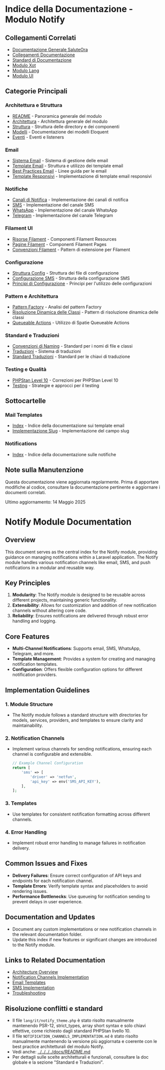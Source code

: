 # Indice della Documentazione - Modulo Notify

## Collegamenti Correlati
- [Documentazione Generale SaluteOra](../../../../docs/README.md)
- [Collegamenti Documentazione](../../../../docs/collegamenti-documentazione.md)
- [Standard di Documentazione](../../../../docs/DOCUMENTATION_STANDARDS.md)
- [Modulo Xot](../../Xot/docs/README.md)
- [Modulo Lang](../../Lang/docs/README.md)
- [Modulo UI](../../UI/docs/README.md)

## Categorie Principali

### Architettura e Struttura
- [README](./README.md) - Panoramica generale del modulo
- [Architettura](./ARCHITECTURE.md) - Architettura generale del modulo
- [Struttura](./structure.md) - Struttura delle directory e dei componenti
- [Modelli](./models.md) - Documentazione dei modelli Eloquent
- [Eventi](./events.md) - Eventi e listeners

### Email
- [Sistema Email](./database-mail-system.md) - Sistema di gestione delle email
- [Template Email](./EMAIL_TEMPLATES.md) - Struttura e utilizzo dei template email
- [Best Practices Email](./EMAIL_BEST_PRACTICES.md) - Linee guida per le email
- [Template Responsivi](./RESPONSIVE_EMAIL_TEMPLATES.md) - Implementazione di template email responsivi

### Notifiche
- [Canali di Notifica](./NOTIFICATION_CHANNELS_IMPLEMENTATION.md) - Implementazione dei canali di notifica
- [SMS](./SMS_IMPLEMENTATION.md) - Implementazione del canale SMS
- [WhatsApp](./WHATSAPP_CHANNEL.md) - Implementazione del canale WhatsApp
- [Telegram](./TELEGRAM_CHANNEL.md) - Implementazione del canale Telegram

### Filament UI
- [Risorse Filament](./filament-resources.md) - Componenti Filament Resources
- [Pagine Filament](./filament-pages.md) - Componenti Filament Pages
- [Convenzioni Filament](./FILAMENT_EXTENSION_PATTERN.md) - Pattern di estensione per Filament

### Configurazione
- [Struttura Config](./CONFIG_STRUCTURE.md) - Struttura dei file di configurazione
- [Configurazione SMS](./SMS_CONFIG_STRUCTURE.md) - Struttura della configurazione SMS
- [Principi di Configurazione](./CONFIGURATIONS_USAGE_PRINCIPLES.md) - Principi per l'utilizzo delle configurazioni

### Pattern e Architettura
- [Pattern Factory](./FACTORY_PATTERN_ANALYSIS.md) - Analisi del pattern Factory
- [Risoluzione Dinamica delle Classi](./DYNAMIC_CLASS_RESOLUTION.md) - Pattern di risoluzione dinamica delle classi
- [Queueable Actions](./queueable-action.md) - Utilizzo di Spatie Queueable Actions

### Standard e Traduzioni
- [Convenzioni di Naming](./NAMING_CONVENTIONS.md) - Standard per i nomi di file e classi
- [Traduzioni](./translations.md) - Sistema di traduzioni
- [Standard Traduzioni](./TRANSLATION_STANDARDS.md) - Standard per le chiavi di traduzione

### Testing e Qualità
- [PHPStan Level 10](./PHPSTAN_LEVEL10_FIXES.md) - Correzioni per PHPStan Level 10
- [Testing](./TESTING.md) - Strategie e approcci per il testing

## Sottocartelle

### Mail Templates
- [Index](./mail-templates/INDEX.md) - Indice della documentazione sui template email
- [Implementazione Slug](./mail-templates/MAIL_TEMPLATE_SLUG_IMPLEMENTATION.md) - Implementazione del campo slug

### Notifications
- [Index](./notifications/INDEX.md) - Indice della documentazione sulle notifiche

## Note sulla Manutenzione
Questa documentazione viene aggiornata regolarmente. Prima di apportare modifiche al codice, consultare la documentazione pertinente e aggiornare i documenti correlati.

Ultimo aggiornamento: 14 Maggio 2025

# Notify Module Documentation

## Overview
This document serves as the central index for the Notify module, providing guidance on managing notifications within a Laravel application. The Notify module handles various notification channels like email, SMS, and push notifications in a modular and reusable way.

## Key Principles
1. **Modularity**: The Notify module is designed to be reusable across different projects, maintaining generic functionality.
2. **Extensibility**: Allows for customization and addition of new notification channels without altering core code.
3. **Reliability**: Ensures notifications are delivered through robust error handling and logging.

## Core Features
- **Multi-Channel Notifications**: Supports email, SMS, WhatsApp, Telegram, and more.
- **Template Management**: Provides a system for creating and managing notification templates.
- **Configuration**: Offers flexible configuration options for different notification providers.

## Implementation Guidelines
### 1. Module Structure
- The Notify module follows a standard structure with directories for models, services, providers, and templates to ensure clarity and maintainability.

### 2. Notification Channels
- Implement various channels for sending notifications, ensuring each channel is configurable and extensible.
  ```php
  // Example Channel Configuration
  return [
      'sms' => [
          'driver' => 'netfun',
          'api_key' => env('SMS_API_KEY'),
      ],
  ];
  ```

### 3. Templates
- Use templates for consistent notification formatting across different channels.

### 4. Error Handling
- Implement robust error handling to manage failures in notification delivery.

## Common Issues and Fixes
- **Delivery Failures**: Ensure correct configuration of API keys and endpoints for each notification channel.
- **Template Errors**: Verify template syntax and placeholders to avoid rendering issues.
- **Performance Bottlenecks**: Use queueing for notification sending to prevent delays in user experience.

## Documentation and Updates
- Document any custom implementations or new notification channels in the relevant documentation folder.
- Update this index if new features or significant changes are introduced to the Notify module.

## Links to Related Documentation
- [Architecture Overview](./ARCHITECTURE.md)
- [Notification Channels Implementation](./NOTIFICATION_CHANNELS_IMPLEMENTATION.md)
- [Email Templates](./EMAIL_TEMPLATES.md)
- [SMS Implementation](./SMS_IMPLEMENTATION.md)
- [Troubleshooting](./TROUBLESHOOTING.md)

## Risoluzione conflitti e standard
- Il file `lang/it/notify_theme.php` è stato risolto manualmente mantenendo PSR-12, strict_types, array short syntax e solo chiavi effettive, come richiesto dagli standard PHPStan livello 10.
- Il file `NOTIFICATION_CHANNELS_IMPLEMENTATION.md` è stato risolto manualmente mantenendo la versione più aggiornata e coerente con le best practice architetturali del modulo Notify.
- Vedi anche: [../../../../docs/README.md](../../../../docs/README.md)
- Per dettagli sulle scelte architetturali e funzionali, consultare la doc globale e la sezione "Standard e Traduzioni".
